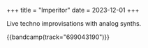 +++
title = "Imperitor"
date = 2023-12-01
+++

Live techno improvisations with analog synths.

{{bandcamp(track="699043190")}}

